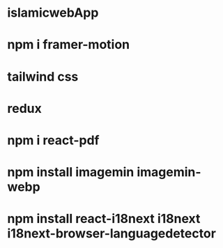 # islamicwebApp
#  npm i framer-motion
# tailwind css
# redux
# npm i react-pdf
# npm install imagemin imagemin-webp
# npm install react-i18next i18next i18next-browser-languagedetector
